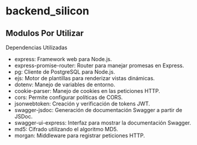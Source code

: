 # backend_silicon

## Modulos Por Utilizar

Dependencias Utilizadas
* express: Framework web para Node.js.
* express-promise-router: Router para manejar promesas en Express.
* pg: Cliente de PostgreSQL para Node.js.
* ejs: Motor de plantillas para renderizar vistas dinámicas.
* dotenv: Manejo de variables de entorno.
* cookie-parser: Manejo de cookies en las peticiones HTTP.
* cors: Permite configurar políticas de CORS.
* jsonwebtoken: Creación y verificación de tokens JWT.
* swagger-jsdoc: Generación de documentación Swagger a partir de JSDoc.
* swagger-ui-express: Interfaz para mostrar la documentación Swagger.
* md5: Cifrado utilizando el algoritmo MD5.
* morgan: Middleware para registrar peticiones HTTP.
